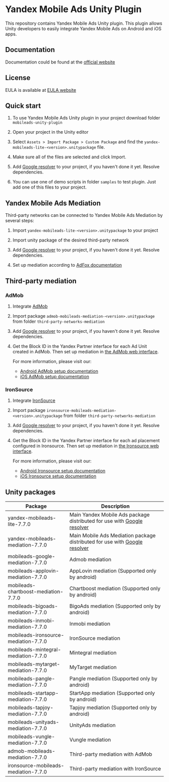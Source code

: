 # Yandex Mobile Ads Unity Plugin

This repository contains Yandex Mobile Ads Unity plugin. This plugin allows Unity developers to easily integrate Yandex
Mobile Ads on Android and iOS apps.

## Documentation

Documentation could be found at the [official website][DOCUMENTATION]

## License

EULA is available at [EULA website][LICENSE]

## Quick start

1. To use Yandex Mobile Ads Unity plugin in your project download folder `mobileads-unity-plugin`

2. Open your project in the Unity editor

3. Select `Assets > Import Package > Custom Package` and find the `yandex-mobileads-lite-<version>.unitypackage` file.

4. Make sure all of the files are selected and click Import.

5. Add [Google resolver] to your project, if you haven't done it yet. Resolve dependencies.

6. You can use one of demo scripts in folder `samples` to test plugin. Just add one of this files to your project.

## Yandex Mobile Ads Mediation

Third-party networks can be connected to Yandex Mobile Ads Mediation by several steps:

1. Import `yandex-mobileads-lite-<version>.unitypackage` to your project

2. Import unity package of the desired third-party network

3. Add [Google resolver] to your project, if you haven't done it yet. Resolve dependencies.

4. Set up mediation according
   to [AdFox documentation](https://yandex.com/dev/mobile-ads/doc/plugins/unity/mob-mediation/list-network-docpage/)

## Third-party mediation

### AdMob

1. Integrate [AdMob](https://developers.google.com/admob/unity/start)

2. Import package `admob-mobileads-mediation-<version>.unitypackage` from folder `third-party-networks-mediation`

3. Add [Google resolver] to your project, if you haven't done it yet. Resolve dependencies.

4. Get the Block ID in the Yandex Partner interface for each Ad Unit created in AdMob. Then set up mediation
   in [the AdMob web interface](https://apps.admob.com).

   For more information, please visit our:
    * [Android AdMob setup documentation](https://yandex.ru/support2/mobile-ads/en/dev/android/admob-third)
    * [iOS AdMob setup documentation](https://yandex.ru/support2/mobile-ads/en/dev/ios/admob-third)

### IronSource

1. Integrate [IronSource](https://developers.is.com/ironsource-mobile/unity/unity-plugin/)

2. Import package `ironsource-mobileads-mediation-<version>.unitypackage` from folder `third-party-networks-mediation`

3. Add [Google resolver] to your project, if you haven't done it yet. Resolve dependencies.

4. Get the Block ID in the Yandex Partner interface for each ad placement configured in Ironsource. Then set up
   mediation in [the Ironsource web interface](https://platform.ironsrc.com/partners/dashboard).

   For more information, please visit our:
    * [Android Ironsource setup documentation](https://yandex.com/support2/mobile-ads/en/dev/android/ironsource-third)
    * [iOS Ironsource setup documentation](https://yandex.com/support2/mobile-ads/en/dev/ios/ironsource-third)

## Unity packages

| Package                              | Description                                                                  |
|--------------------------------------|------------------------------------------------------------------------------|
| yandex-mobileads-lite-7.7.0          | Main Yandex Mobile Ads package distributed for use with [Google resolver]    |
| yandex-mobileads-mediation-7.7.0     | Main Mobile Ads Mediation package distributed for use with [Google resolver] |
| mobileads-google-mediation-7.7.0     | Admob mediation                                                              |
| mobileads-applovin-mediation-7.7.0   | AppLovin mediation (Supported only by android)                               |
| mobileads-chartboost-mediation-7.7.0 | Chartboost mediation (Supported only by android)                             |
| mobileads-bigoads-mediation-7.7.0    | BigoAds mediation (Supported only by android)                                |
| mobileads-inmobi-mediation-7.7.0     | Inmobi mediation                                                             |
| mobileads-ironsource-mediation-7.7.0 | IronSource mediation                                                         |
| mobileads-mintegral-mediation-7.7.0  | Mintegral mediation                                                          |
| mobileads-mytarget-mediation-7.7.0   | MyTarget mediation                                                           |
| mobileads-pangle-mediation-7.7.0     | Pangle mediation (Supported only by android)                                 |
| mobileads-startapp-mediation-7.7.0   | StartApp mediation (Supported only by android)                               |
| mobileads-tapjoy-mediation-7.7.0     | Tapjoy mediation (Supported only by android)                                 |
| mobileads-unityads-mediation-7.7.0   | UnityAds mediation                                                           |
| mobileads-vungle-mediation-7.7.0     | Vungle mediation                                                             |
| admob-mobileads-mediation-7.7.0      | Third-party mediation with AdMob                                             |
| ironsource-mobileads-mediation-7.7.0 | Third-party mediation with IronSource                                        |

[Google resolver]: https://github.com/googlesamples/unity-jar-resolver

[DOCUMENTATION]: https://yandex.ru/support2/mobile-ads/ru/dev/unity

[LICENSE]: https://legal.yandex.com/partner_ch/
